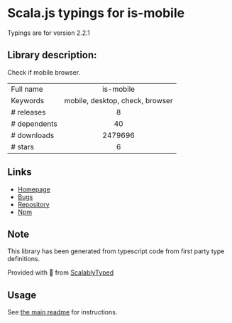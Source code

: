
# Scala.js typings for is-mobile

Typings are for version 2.2.1

## Library description:
Check if mobile browser.

|                    |                 |
| ------------------ | :-------------: |
| Full name          | is-mobile |
| Keywords           | mobile, desktop, check, browser |
| # releases         | 8 |
| # dependents       | 40 |
| # downloads        | 2479696 |
| # stars            | 6 |

## Links
- [Homepage](https://github.com/juliangruber/is-mobile)
- [Bugs](https://github.com/juliangruber/is-mobile/issues)
- [Repository](https://github.com/juliangruber/is-mobile)
- [Npm](https://www.npmjs.com/package/is-mobile)
    


## Note
This library has been generated from typescript code from first party type definitions.

Provided with :purple_heart: from [ScalablyTyped](https://github.com/oyvindberg/ScalablyTyped)

## Usage
See [the main readme](../../readme.md) for instructions.


